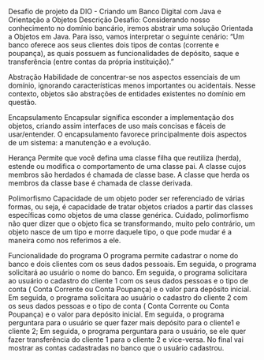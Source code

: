 Desafio de projeto da DIO - Criando um Banco Digital com Java e Orientação a Objetos
Descrição
Desafio: Considerando nosso conhecimento no domínio bancário, iremos abstrair uma solução Orientada a Objetos em Java. Para isso, vamos interpretar o seguinte cenário: “Um banco oferece aos seus clientes dois tipos de contas (corrente e poupança), as quais possuem as funcionalidades de depósito, saque e transferência (entre contas da própria instituição).”

Abstração
Habilidade de concentrar-se nos aspectos essenciais de um domínio, ignorando características menos importantes ou acidentais. Nesse contexto, objetos são abstrações de entidades existentes no domínio em questão.

Encapsulamento
Encapsular significa esconder a implementação dos objetos, criando assim interfaces de uso mais concisas e fáceis de usar/entender. O encapsulamento favorece principalmente dois aspectos de um sistema: a manutenção e a evolução.

Herança
Permite que você defina uma classe filha que reutiliza (herda), estende ou modifica o comportamento de uma classe pai. A classe cujos membros são herdados é chamada de classe base. A classe que herda os membros da classe base é chamada de classe derivada.

Polimorfismo
Capacidade de um objeto poder ser referenciado de várias formas, ou seja, é capacidade de tratar objetos criados a partir das classes específicas como objetos de uma classe genérica. Cuidado, polimorfismo não quer dizer que o objeto fica se transformando, muito pelo contrário, um objeto nasce de um tipo e morre daquele tipo, o que pode mudar é a maneira como nos referimos a ele.

Funcionalidade do programa
O programa permite cadastrar o nome do banco e dois clientes com os seus dados pessoais.
Em seguida, o programa solicitará ao usuário o nome do banco.
Em seguida, o programa solicitara ao usuário o cadastro do cliente 1 com os seus dados pessoas e o tipo de conta ( Conta Corrente ou Conta Poupança) e o valor para depósito inicial.
Em seguida, o programa solicitara ao usuário o cadastro do cliente 2 com os seus dados pessoas e o tipo de conta ( Conta Corrente ou Conta Poupança) e o valor para depósito inicial.
Em seguida, o programa perguntara para o usuário se quer fazer mais depósito para o cliente1 e cliente 2;
Em seguida, o programa perguntara para o usuário, se ele quer fazer transferência do cliente 1 para o cliente 2 e vice-versa.
No final vai mostrar as contas cadastradas no banco que o usuário cadastrou.
